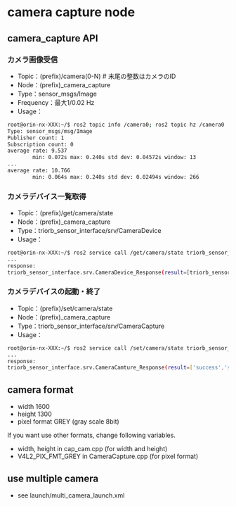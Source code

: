 # camera capture node

## camera_capture API
### カメラ画像受信
- Topic：(prefix)/camera(0-N) # 末尾の整数はカメラのID
- Node：(prefix)_camera_capture
- Type：sensor_msgs/Image
- Frequency：最大1/0.02 Hz
- Usage：
```bash
root@orin-nx-XXX:~/$ ros2 topic info /camera0; ros2 topic hz /camera0
Type: sensor_msgs/msg/Image
Publisher count: 1
Subscription count: 0
average rate: 9.537
        min: 0.072s max: 0.240s std dev: 0.04572s window: 13
...
average rate: 10.766
        min: 0.064s max: 0.240s std dev: 0.02494s window: 266
```

### カメラデバイス一覧取得
- Topic：(prefix)/get/camera/state
- Node：(prefix)_camera_capture
- Type：triorb_sensor_interface/srv/CameraDevice
- Usage：
```bash
root@orin-nx-XXX:~/$ ros2 service call /get/camera/state triorb_sensor_interface/srv/CameraDevice
...
response:
triorb_sensor_interface.srv.CameraDevice_Response(result=[triorb_sensor_interface.msg.CameraDevice(device='/dev/video0', topic='/camera0', id='cam0', state='awake', rotation=0, exposure=800, gamma=1.0, timer=0.02), ...])
```

### カメラデバイスの起動・終了
- Topic：(prefix)/set/camera/state
- Node：(prefix)_camera_capture
- Type：triorb_sensor_interface/srv/CameraCapture
- Usage：
```bash
root@orin-nx-XXX:~/$ ros2 service call /set/camera/state triorb_sensor_interface/srv/CameraCamture '{request: [{device: /dev/video0, topic: /camera0, id: camera0, state: wakeup, rotation: 0, exposure: 500, gamma: 1.0, timer: 0.1}, {device: /dev/video2, topic: /camera1, id: camera1, state: wakeup, rotation: 0, exposure: 500, gamma: 1.0, timer: 0.1}]}'
...
response:
triorb_sensor_interface.srv.CameraCamture_Response(result=['success','success'])
```

## camera format
- width  1600
- height 1300
- pixel format GREY (gray scale 8bit)

If you want use other formats, change following variables.
- width, height in cap_cam.cpp (for width and height)
- V4L2_PIX_FMT_GREY in CameraCapture.cpp (for pixel format)

## use multiple camera
- see launch/multi_camera_launch.xml

